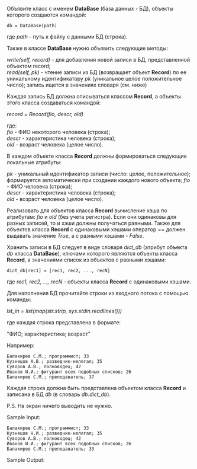 Объявите класс с именем **DataBase** (база данных - БД), объекты которого создаются командой:

`db = DataBase(path)`

где _path_ - путь к файлу с данными БД (строка).

Также в классе **DataBase** нужно объявить следующие методы:

_write(self, record)_ - для добавления новой записи в БД, представленной объектом record;  
_read(self, pk)_ - чтение записи из БД (возвращает объект **Record**) по ее уникальному идентификатору _pk_ (уникальное целое положительное число); запись ищется в значениях словаря (см. ниже)

Каждая запись БД должна описываться классом **Record**, а объекты этого класса создаваться командой:

_record = Record(fio, descr, old)_

где:  
_fio_ - ФИО некоторого человека (строка);  
_descr_ - характеристика человека (строка);  
_old_ - возраст человека (целое число).

В каждом объекте класса **Record** должны формироваться следующие локальные атрибуты:

_pk_ - уникальный идентификатор записи (число: целое, положительное); формируется автоматически при создании каждого нового объекта;
_fio_ - ФИО человека (строка);  
_descr_ - характеристика человека (строка);  
_old_ - возраст человека (целое число).

Реализовать для объектов класса **Record** вычисление хэша по атрибутам: _fio_ и _old_ (без учета регистра). Если они одинаковы для разных записей, то и хэши должны получаться равными. Также для объектов класса **Record** с одинаковыми хэшами оператор == должен выдавать значение _True_, а с разными хэшами - _False_.

Хранить записи в БД следует в виде словаря _dict_db_ (атрибут объекта _db_ класса **DataBase**), ключами которого являются объекты класса **Record**, а значениями список из объектов с равными хэшами:

`dict_db[rec1] = [rec1, rec2, ..., recN]`

где _rec1, rec2, ..., recN_ - объекты класса **Record** с одинаковыми хэшами.

Для наполнения БД прочитайте строки из входного потока с помощью команды:

_lst_in = list(map(str.strip, sys.stdin.readlines()))_

где каждая строка представлена в формате:

"ФИО; характеристика; возраст"

Например:
```
Балакирев С.М.; программист; 33
Кузнецов А.В.; разведчик-нелегал; 35
Суворов А.В.; полководец; 42
Иванов И.И.; фигурант всех подобных списков; 26
Балакирев С.М.; преподаватель; 37
```
Каждая строка должна быть представлена объектом класса **Record** и записана в БД _db_ (в словарь _db.dict_db_).

P.S. На экран ничего выводить не нужно.

Sample Input:
```
Балакирев С.М.; программист; 33
Кузнецов Н.И.; разведчик-нелегал; 35
Суворов А.В.; полководец; 42
Иванов И.И.; фигурант всех подобных списков; 26
Балакирев С.М.; преподаватель; 33
```
Sample Output: 
```

```
